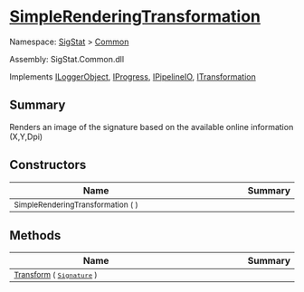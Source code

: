 # [SimpleRenderingTransformation](./SimpleRenderingTransformation.md)

Namespace: [SigStat]() > [Common](./README.md)

Assembly: SigStat.Common.dll

Implements [ILoggerObject](./ILoggerObject.md), [IProgress](./Helpers/IProgress.md), [IPipelineIO](./Pipeline/IPipelineIO.md), [ITransformation](./ITransformation.md)

## Summary
Renders an image of the signature based on the available online information (X,Y,Dpi)

## Constructors

| Name | Summary | 
| --- | --- | 
| <sub>SimpleRenderingTransformation (  )</sub><div style="width: 290px"> | <sub></sub><div style="width: 290px"> | <br>


## Methods

| Name | Summary | 
| --- | --- | 
| <sub>[Transform](./Methods/SimpleRenderingTransformation-100663459.md) ( [`Signature`](./Signature.md) )</sub><div style="width: 290px"> | <sub></sub><div style="width: 290px"> | <br>



